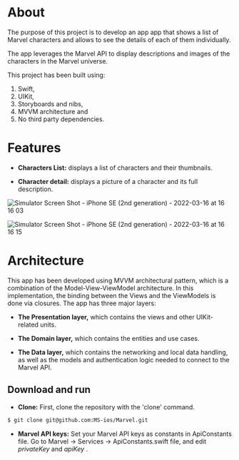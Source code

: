 # About

The purpose of this project is to develop an app app that shows a list of Marvel characters and allows to see the details of each of them individually.

The app leverages the Marvel API to display descriptions and images of the characters in the Marvel universe.

This project has been built using:
  1. Swift,
  2. UIKit, 
  3. Storyboards and nibs,
  4. MVVM architecture and
  5. No third party dependencies.


# Features
- **Characters List:** displays a list of characters and their thumbnails.

- **Character detail:** displays a picture of a character and its full description.

![Simulator Screen Shot - iPhone SE (2nd generation) - 2022-03-16 at 16 16 03](https://user-images.githubusercontent.com/54179274/158573085-dbfd1bd7-88d8-4f54-8f27-7457b946e546.png)

![Simulator Screen Shot - iPhone SE (2nd generation) - 2022-03-16 at 16 16 15](https://user-images.githubusercontent.com/54179274/158573141-9bef9824-82d1-4463-b987-d3e93b23181a.png)


# Architecture
This app has been developed using MVVM architectural pattern, which is a combination of the Model-View-ViewModel architecture. In this implementation, the binding between the Views and the ViewModels is done via closures. The app has three major layers:

- **The Presentation layer,** which contains the views and other UIKit-related units.

- **The Domain layer,** which contains the entities and use cases.

- **The Data layer,** which contains the networking and local data handling, as well as the models and authentication logic needed to connect to the Marvel API.

## Download and run
- **Clone:** First, clone the repository with the 'clone' command.

```sh
$ git clone git@github.com:MS-ios/Marvel.git
```

- **Marvel API keys:** Set your Marvel API keys as constants in ApiConstants file. Go to Marvel -> Services -> ApiConstants.swift file, and edit _privateKey_ and _apiKey_ .
